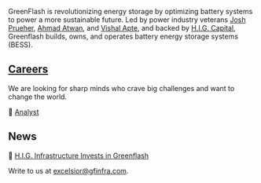 GreenFlash is revolutionizing energy storage by optimizing battery systems to power a more sustainable future. Led by power industry veterans [Josh Prueher](https://www.linkedin.com/in/josh-prueher-85416613/), [Ahmad Atwan](https://www.linkedin.com/in/ahmad-atwan-0a4719/), and [Vishal Apte](https://www.linkedin.com/in/vishalapte/), and backed by [H.I.G. Capital](https://higinfrastructure.com/), Greenflash builds, owns, and operates battery energy storage systems (BESS).

## [Careers](careers/README.md)

We are looking for sharp minds who crave big challenges and want to change the world.

🚀 [Analyst](careers/analyst.md)

## News

📰 [H.I.G. Infrastructure Invests in Greenflash](https://www.prnewswire.com/news-releases/hig-infrastructure-invests-in-greenflash-302257751.html)

Write to us at [excelsior@gfinfra.com](mailto:excelsior@gfinfra.com).
